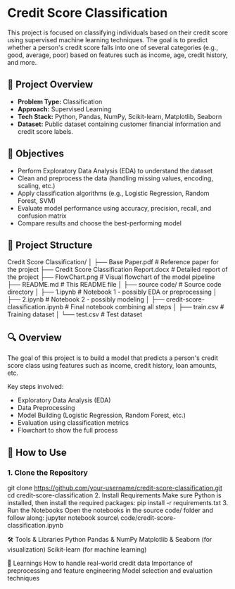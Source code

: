# Credit Score Classification

This project is focused on classifying individuals based on their credit score using supervised machine learning techniques. The goal is to predict whether a person's credit score falls into one of several categories (e.g., good, average, poor) based on features such as income, age, credit history, and more.

## 📌 Project Overview
- **Problem Type:** Classification  
- **Approach:** Supervised Learning  
- **Tech Stack:** Python, Pandas, NumPy, Scikit-learn, Matplotlib, Seaborn  
- **Dataset:** Public dataset containing customer financial information and credit score labels.

## 🚀 Objectives
- Perform Exploratory Data Analysis (EDA) to understand the dataset  
- Clean and preprocess the data (handling missing values, encoding, scaling, etc.)  
- Apply classification algorithms (e.g., Logistic Regression, Random Forest, SVM)  
- Evaluate model performance using accuracy, precision, recall, and confusion matrix  
- Compare results and choose the best-performing model  

## 📂 Project Structure
Credit Score Classification/
│
├── Base Paper.pdf # Reference paper for the project
├── Credit Score Classification Report.docx # Detailed report of the project
├── FlowChart.png # Visual flowchart of the model pipeline
├── README.md # This README file
│
├── source code/ # Source code directory
│ ├── 1.ipynb # Notebook 1 - possibly EDA or preprocessing
│ ├── 2.ipynb # Notebook 2 - possibly modeling
│ ├── credit-score-classification.ipynb # Final notebook combining all steps
│ ├── train.csv # Training dataset
│ └── test.csv # Test dataset

## 🔍 Overview
The goal of this project is to build a model that predicts a person's credit score class using features such as income, credit history, loan amounts, etc.

Key steps involved:
- Exploratory Data Analysis (EDA)  
- Data Preprocessing  
- Model Building (Logistic Regression, Random Forest, etc.)  
- Evaluation using classification metrics  
- Flowchart to show the full process  

## 🧪 How to Use
### 1. Clone the Repository
git clone https://github.com/your-username/credit-score-classification.git
cd credit-score-classification
2. Install Requirements
Make sure Python is installed, then install the required packages:
pip install -r requirements.txt
3. Run the Notebooks
Open the notebooks in the source code/ folder and follow along:
jupyter notebook source\ code/credit-score-classification.ipynb

🛠️ Tools & Libraries
Python
Pandas & NumPy
Matplotlib & Seaborn (for visualization)
Scikit-learn (for machine learning)

🧠 Learnings
How to handle real-world credit data
Importance of preprocessing and feature engineering
Model selection and evaluation techniques



